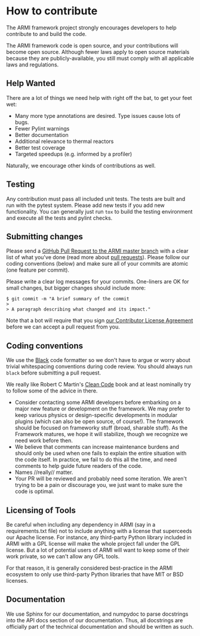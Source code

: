# How to contribute

The ARMI framework project strongly encourages developers to help contribute to and build the code.

The ARMI framework code is open source, and your contributions will become open source.
Although fewer laws apply to open source materials because they are publicly-available, you still
must comply with all applicable laws and regulations.

## Help Wanted

There are a lot of things we need help with right off the bat, to get your feet wet:

* Many more type annotations are desired. Type issues cause lots of bugs.
* Fewer Pylint warnings
* Better documentation
* Additional relevance to thermal reactors
* Better test coverage
* Targeted speedups (e.g. informed by a profiler)

Naturally, we encourage other kinds of contributions as well.

## Testing

Any contribution must pass all included unit tests. The tests are built and run with the
pytest system. Please add new tests if you add new functionality. You can generally just run
`tox` to build the testing environment and execute all the tests and pylint checks.

## Submitting changes

Please send a [GitHub Pull Request to the ARMI master branch](https://github.com/terrapower/armi/pull/new/master) with a clear
list of what you've done (read more about [pull requests](http://help.github.com/pull-requests/)).  Please follow our
coding conventions (below) and make sure all of your commits are atomic (one feature per commit).

Please write a clear log messages for your commits. One-liners are OK for small changes, but bigger changes should include more:

    $ git commit -m "A brief summary of the commit
    >
    > A paragraph describing what changed and its impact."

Note that a bot will require that you sign [our Contributor License
Agreement](https://gist.github.com/youngmit/8654abcf93f309771ae9296abebe9d4a)
before we can accept a pull request from you.

## Coding conventions

We use the [Black](https://black.readthedocs.io/en/stable/) code formatter so we don't have to argue or worry about trivial
whitespacing conventions during code review. You should always run `black` before submitting a pull request.

We really like Robert C Martin's [Clean Code](https://www.amazon.com/Clean-Code-Handbook-Software-Craftsmanship/dp/0132350882) book
and at least nominally try to follow some of the advice in there.

  * Consider contacting some ARMI developers before embarking on a major new feature or development on the framework.
    We may prefer to keep various physics or design-specific developments in modular plugins (which can also be
    open source, of course!). The framework should be focused on frameworky stuff (broad, sharable stuff).
    As the Framework matures, we hope it will stabilize, though we recognize we need work before then.
  * We believe that comments can increase maintenance burdens and should only be used when one fails to explain
    the entire situation with the code itself. In practice, we fail to do this all the time, and need comments
    to help guide future readers of the code.
  * Names //really// matter.
  * Your PR will be reviewed and probably need some iteration. We aren't trying to be a pain or discourage you,
    we just want to make sure the code is optimal.

## Licensing of Tools

Be careful when including any dependency in ARMI (say in a requirements.txt file) not
to include anything with a license that superceeds our Apache license. For instance,
any third-party Python library included in ARMI with a GPL license will make the whole
project fall under the GPL license. But a lot of potential users of ARMI will want to
keep some of their work private, so we can't allow any GPL tools.

For that reason, it is generally considered best-practice in the ARMI ecosystem to
only use third-party Python libraries that have MIT or BSD licenses.

## Documentation

We use Sphinx for our documentation, and numpydoc to parse docstrings into the API docs section of our documentation.
Thus, all docstrings are officially part of the technical documentation and should be written as such.
